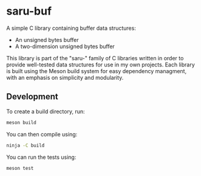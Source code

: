 # saru-buf
A simple C library containing buffer data structures:
* An unsigned bytes buffer
* A two-dimension unsigned bytes buffer

This library is part of the "saru-" family of C libraries written in order to provide well-tested data structures for use in my own projects. Each library is built using the Meson build system for easy dependency managment, with an emphasis on simplicity and modularity. 

## Development

To create a build directory, run:
```sh
meson build
```

You can then compile using:
```sh
ninja -C build
```

You can run the tests using:
```sh
meson test
```
